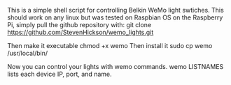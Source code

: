 This is a simple shell script for controlling Belkin WeMo light swtiches. This should work on any linux but was tested on Raspbian OS on the Raspberry Pi,
simply pull the github repository with:
git clone https://github.com/StevenHickson/wemo_lights.git

Then make it executable
chmod +x wemo
Then install it
sudo cp wemo /usr/local/bin/

Now you can control your lights with wemo commands. wemo LISTNAMES lists each device IP, port, and name.
